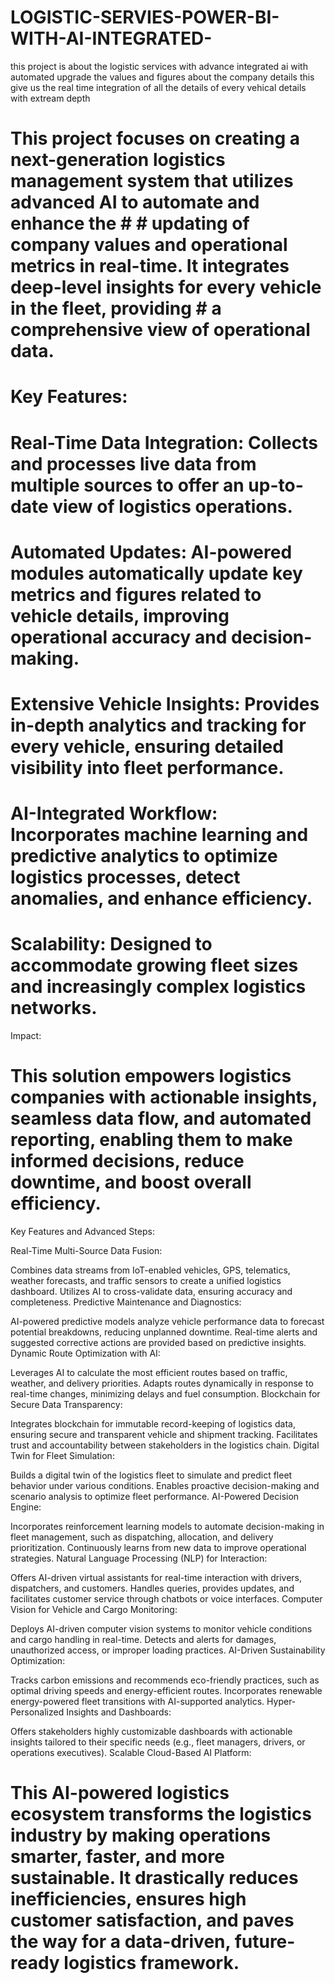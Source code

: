 # LOGISTIC-SERVIES-POWER-BI-WITH-AI-INTEGRATED-
this project is about the logistic services with advance integrated ai with automated upgrade the values and figures about the company details this give us the real time integration of all the details of every vehical details with extream depth
# This project focuses on creating a next-generation logistics management system that utilizes advanced AI to automate and enhance the # # updating of company values and operational metrics in real-time. It integrates deep-level insights for every vehicle in the fleet, providing # a comprehensive view of operational data.

# Key Features:

# Real-Time Data Integration: Collects and processes live data from multiple sources to offer an up-to-date view of logistics operations.
# Automated Updates: AI-powered modules automatically update key metrics and figures related to vehicle details, improving operational accuracy and decision-making.
# Extensive Vehicle Insights: Provides in-depth analytics and tracking for every vehicle, ensuring detailed visibility into fleet performance.
# AI-Integrated Workflow: Incorporates machine learning and predictive analytics to optimize logistics processes, detect anomalies, and enhance efficiency.
# Scalability: Designed to accommodate growing fleet sizes and increasingly complex logistics networks.
Impact:
# This solution empowers logistics companies with actionable insights, seamless data flow, and automated reporting, enabling them to make informed decisions, reduce downtime, and boost overall efficiency.

Key Features and Advanced Steps:

Real-Time Multi-Source Data Fusion:

Combines data streams from IoT-enabled vehicles, GPS, telematics, weather forecasts, and traffic sensors to create a unified logistics dashboard.
Utilizes AI to cross-validate data, ensuring accuracy and completeness.
Predictive Maintenance and Diagnostics:

AI-powered predictive models analyze vehicle performance data to forecast potential breakdowns, reducing unplanned downtime.
Real-time alerts and suggested corrective actions are provided based on predictive insights.
Dynamic Route Optimization with AI:

Leverages AI to calculate the most efficient routes based on traffic, weather, and delivery priorities.
Adapts routes dynamically in response to real-time changes, minimizing delays and fuel consumption.
Blockchain for Secure Data Transparency:

Integrates blockchain for immutable record-keeping of logistics data, ensuring secure and transparent vehicle and shipment tracking.
Facilitates trust and accountability between stakeholders in the logistics chain.
Digital Twin for Fleet Simulation:

Builds a digital twin of the logistics fleet to simulate and predict fleet behavior under various conditions.
Enables proactive decision-making and scenario analysis to optimize fleet performance.
AI-Powered Decision Engine:

Incorporates reinforcement learning models to automate decision-making in fleet management, such as dispatching, allocation, and delivery prioritization.
Continuously learns from new data to improve operational strategies.
Natural Language Processing (NLP) for Interaction:

Offers AI-driven virtual assistants for real-time interaction with drivers, dispatchers, and customers.
Handles queries, provides updates, and facilitates customer service through chatbots or voice interfaces.
Computer Vision for Vehicle and Cargo Monitoring:

Deploys AI-driven computer vision systems to monitor vehicle conditions and cargo handling in real-time.
Detects and alerts for damages, unauthorized access, or improper loading practices.
AI-Driven Sustainability Optimization:

Tracks carbon emissions and recommends eco-friendly practices, such as optimal driving speeds and energy-efficient routes.
Incorporates renewable energy-powered fleet transitions with AI-supported analytics.
Hyper-Personalized Insights and Dashboards:

Offers stakeholders highly customizable dashboards with actionable insights tailored to their specific needs (e.g., fleet managers, drivers, or operations executives).
Scalable Cloud-Based AI Platform:

# This AI-powered logistics ecosystem transforms the logistics industry by making operations smarter, faster, and more sustainable. It drastically reduces inefficiencies, ensures high customer satisfaction, and paves the way for a data-driven, future-ready logistics framework.
